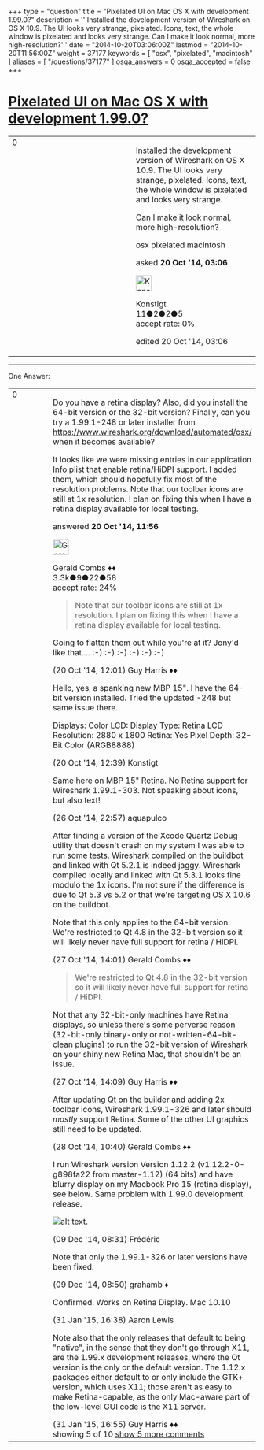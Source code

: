 +++
type = "question"
title = "Pixelated UI on Mac OS X with development 1.99.0?"
description = '''Installed the development version of Wireshark on OS X 10.9. The UI looks very strange, pixelated. Icons, text, the whole window is pixelated and looks very strange. Can I make it look normal, more high-resolution?'''
date = "2014-10-20T03:06:00Z"
lastmod = "2014-10-20T11:56:00Z"
weight = 37177
keywords = [ "osx", "pixelated", "macintosh" ]
aliases = [ "/questions/37177" ]
osqa_answers = 0
osqa_accepted = false
+++

<div class="headNormal">

# [Pixelated UI on Mac OS X with development 1.99.0?](/questions/37177/pixelated-ui-on-mac-os-x-with-development-1990)

</div>

<div id="main-body">

<div id="askform">

<table id="question-table" style="width:100%;"><colgroup><col style="width: 50%" /><col style="width: 50%" /></colgroup><tbody><tr class="odd"><td style="width: 30px; vertical-align: top"><div class="vote-buttons"><div id="post-37177-score" class="post-score" title="current number of votes">0</div><div id="favorite-count" class="favorite-count"></div></div></td><td><div id="item-right"><div class="question-body"><p>Installed the development version of Wireshark on OS X 10.9. The UI looks very strange, pixelated. Icons, text, the whole window is pixelated and looks very strange.</p><p>Can I make it look normal, more high-resolution?</p></div><div id="question-tags" class="tags-container tags">osx pixelated macintosh</div><div id="question-controls" class="post-controls"></div><div class="post-update-info-container"><div class="post-update-info post-update-info-user"><p>asked <strong>20 Oct '14, 03:06</strong></p><img src="https://secure.gravatar.com/avatar/60a6e028c2b288b38e133662af95eb88?s=32&amp;d=identicon&amp;r=g" class="gravatar" width="32" height="32" alt="Konstigt&#39;s gravatar image" /><p>Konstigt<br />
<span class="score" title="11 reputation points">11</span><span title="2 badges"><span class="badge1">●</span><span class="badgecount">2</span></span><span title="2 badges"><span class="silver">●</span><span class="badgecount">2</span></span><span title="5 badges"><span class="bronze">●</span><span class="badgecount">5</span></span><br />
<span class="accept_rate" title="Rate of the user&#39;s accepted answers">accept rate:</span> <span title="Konstigt has no accepted answers">0%</span></p></div><div class="post-update-info post-update-info-edited"><p>edited 20 Oct '14, 03:06</p></div></div><div id="comments-container-37177" class="comments-container"></div><div id="comment-tools-37177" class="comment-tools"></div><div class="clear"></div><div id="comment-37177-form-container" class="comment-form-container"></div><div class="clear"></div></div></td></tr></tbody></table>

------------------------------------------------------------------------

<div class="tabBar">

<span id="sort-top"></span>

<div class="headQuestions">

One Answer:

</div>

</div>

<span id="37205"></span>

<div id="answer-container-37205" class="answer">

<table style="width:100%;"><colgroup><col style="width: 50%" /><col style="width: 50%" /></colgroup><tbody><tr class="odd"><td style="width: 30px; vertical-align: top"><div class="vote-buttons"><div id="post-37205-score" class="post-score" title="current number of votes">0</div></div></td><td><div class="item-right"><div class="answer-body"><p>Do you have a retina display? Also, did you install the 64-bit version or the 32-bit version? Finally, can you try a 1.99.1-248 or later installer from <a href="https://www.wireshark.org/download/automated/osx/">https://www.wireshark.org/download/automated/osx/</a> when it becomes available?</p><p>It looks like we were missing entries in our application Info.plist that enable retina/HiDPI support. I added them, which should hopefully fix most of the resolution problems. Note that our toolbar icons are still at 1x resolution. I plan on fixing this when I have a retina display available for local testing.</p></div><div class="answer-controls post-controls"></div><div class="post-update-info-container"><div class="post-update-info post-update-info-user"><p>answered <strong>20 Oct '14, 11:56</strong></p><img src="https://secure.gravatar.com/avatar/6db117a984c6529df88330dc49fb1ee4?s=32&amp;d=identicon&amp;r=g" class="gravatar" width="32" height="32" alt="Gerald%20Combs&#39;s gravatar image" /><p>Gerald Combs ♦♦<br />
<span class="score" title="3332 reputation points"><span>3.3k</span></span><span title="9 badges"><span class="badge1">●</span><span class="badgecount">9</span></span><span title="22 badges"><span class="silver">●</span><span class="badgecount">22</span></span><span title="58 badges"><span class="bronze">●</span><span class="badgecount">58</span></span><br />
<span class="accept_rate" title="Rate of the user&#39;s accepted answers">accept rate:</span> <span title="Gerald Combs has 32 accepted answers">24%</span></p></div></div><div id="comments-container-37205" class="comments-container"><span id="37206"></span><div id="comment-37206" class="comment"><div id="post-37206-score" class="comment-score"></div><div class="comment-text"><blockquote><p>Note that our toolbar icons are still at 1x resolution. I plan on fixing this when I have a retina display available for local testing.</p></blockquote><p>Going to flatten them out while you're at it? Jony'd like that.... :-) :-) :-) :-) :-) :-)</p></div><div id="comment-37206-info" class="comment-info"><span class="comment-age">(20 Oct '14, 12:01)</span> Guy Harris ♦♦</div></div><span id="37208"></span><div id="comment-37208" class="comment"><div id="post-37208-score" class="comment-score"></div><div class="comment-text"><p>Hello, yes, a spanking new MBP 15". I have the 64-bit version installed. Tried the updated -248 but same issue there.</p><p>Displays: Color LCD: Display Type: Retina LCD Resolution: 2880 x 1800 Retina: Yes Pixel Depth: 32-Bit Color (ARGB8888)</p></div><div id="comment-37208-info" class="comment-info"><span class="comment-age">(20 Oct '14, 12:39)</span> Konstigt</div></div><span id="37366"></span><div id="comment-37366" class="comment"><div id="post-37366-score" class="comment-score"></div><div class="comment-text"><p>Same here on MBP 15" Retina. No Retina support for Wireshark 1.99.1-303. Not speaking about icons, but also text!</p></div><div id="comment-37366-info" class="comment-info"><span class="comment-age">(26 Oct '14, 22:57)</span> aquapulco</div></div><span id="37377"></span><div id="comment-37377" class="comment"><div id="post-37377-score" class="comment-score"></div><div class="comment-text"><p>After finding a version of the Xcode Quartz Debug utility that doesn't crash on my system I was able to run some tests. Wireshark compiled on the buildbot and linked with Qt 5.2.1 is indeed jaggy. Wireshark compiled locally and linked with Qt 5.3.1 looks fine modulo the 1x icons. I'm not sure if the difference is due to Qt 5.3 vs 5.2 or that we're targeting OS X 10.6 on the buildbot.</p><p>Note that this only applies to the 64-bit version. We're restricted to Qt 4.8 in the 32-bit version so it will likely never have full support for retina / HiDPI.</p></div><div id="comment-37377-info" class="comment-info"><span class="comment-age">(27 Oct '14, 14:01)</span> Gerald Combs ♦♦</div></div><span id="37378"></span><div id="comment-37378" class="comment"><div id="post-37378-score" class="comment-score"></div><div class="comment-text"><blockquote><p>We're restricted to Qt 4.8 in the 32-bit version so it will likely never have full support for retina / HiDPI.</p></blockquote><p>Not that any 32-bit-only machines have Retina displays, so unless there's some perverse reason (32-bit-only binary-only or not-written-64-bit-clean plugins) to run the 32-bit version of Wireshark on your shiny new Retina Mac, that shouldn't be an issue.</p></div><div id="comment-37378-info" class="comment-info"><span class="comment-age">(27 Oct '14, 14:09)</span> Guy Harris ♦♦</div></div><span id="37414"></span><div id="comment-37414" class="comment not_top_scorer"><div id="post-37414-score" class="comment-score"></div><div class="comment-text"><p>After updating Qt on the builder and adding 2x toolbar icons, Wireshark 1.99.1-326 and later should <em>mostly</em> support Retina. Some of the other UI graphics still need to be updated.</p></div><div id="comment-37414-info" class="comment-info"><span class="comment-age">(28 Oct '14, 10:40)</span> Gerald Combs ♦♦</div></div><span id="38495"></span><div id="comment-38495" class="comment not_top_scorer"><div id="post-38495-score" class="comment-score"></div><div class="comment-text"><p>I run Wireshark version Version 1.12.2 (v1.12.2-0-g898fa22 from master-1.12) (64 bits) and have blurry display on my Macbook Pro 15 (retina display), see below. Same problem with 1.99.0 development release.</p><p><img src="https://osqa-ask.wireshark.org/upfiles/capture_60EeIM6.png" alt="alt text" />.</p></div><div id="comment-38495-info" class="comment-info"><span class="comment-age">(09 Dec '14, 08:31)</span> Frédéric</div></div><span id="38496"></span><div id="comment-38496" class="comment not_top_scorer"><div id="post-38496-score" class="comment-score"></div><div class="comment-text"><p>Note that only the 1.99.1-326 or later versions have been fixed.</p></div><div id="comment-38496-info" class="comment-info"><span class="comment-age">(09 Dec '14, 08:50)</span> grahamb ♦</div></div><span id="39528"></span><div id="comment-39528" class="comment not_top_scorer"><div id="post-39528-score" class="comment-score"></div><div class="comment-text"><p>Confirmed. Works on Retina Display. Mac 10.10</p></div><div id="comment-39528-info" class="comment-info"><span class="comment-age">(31 Jan '15, 16:38)</span> Aaron Lewis</div></div><span id="39529"></span><div id="comment-39529" class="comment not_top_scorer"><div id="post-39529-score" class="comment-score"></div><div class="comment-text"><p>Note also that the only releases that default to being "native", in the sense that they don't go through X11, are the 1.99.x development releases, where the Qt version is the only or the default version. The 1.12.x packages either default to or only include the GTK+ version, which uses X11; those aren't as easy to make Retina-capable, as the only Mac-aware part of the low-level GUI code is the X11 server.</p></div><div id="comment-39529-info" class="comment-info"><span class="comment-age">(31 Jan '15, 16:55)</span> Guy Harris ♦♦</div></div></div><div id="comment-tools-37205" class="comment-tools"><span class="comments-showing"> showing 5 of 10 </span> <a href="#" class="show-all-comments-link">show 5 more comments</a></div><div class="clear"></div><div id="comment-37205-form-container" class="comment-form-container"></div><div class="clear"></div></div></td></tr></tbody></table>

</div>

<div class="paginator-container-left">

</div>

</div>

</div>


